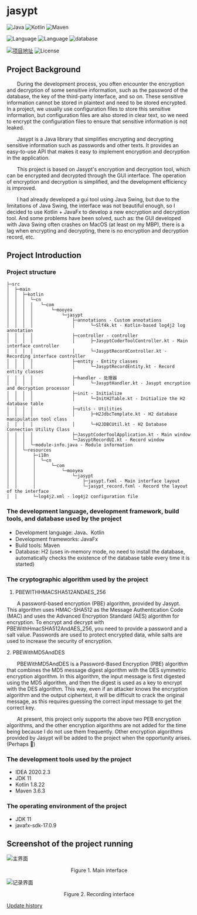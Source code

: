 # jasypt
![Java](https://img.shields.io/badge/Java-OpenJdk11+-<yellow>)
![Kotlin](https://img.shields.io/badge/Kotlin-1.8.22-<yellow>)
![Maven](https://img.shields.io/badge/Maven-3.x-<yellow>)

![Language](https://img.shields.io/badge/Language-Java-<green>)
![Language](https://img.shields.io/badge/Language-Kotlin-<green>)
![database](https://img.shields.io/badge/database-H2-<green>)

[![项目地址](https://img.shields.io/badge/项目地址-GitHub-<yellow>)](https://github.com/Leemuyi/jasypt.git)
![License](https://img.shields.io/badge/license-MIT-yellow)

## Project Background

<p style="text-indent:2em">
During the development process, you often encounter the encryption and decryption of some sensitive information, such as the password of the database, the key of the third-party interface, and so on. These sensitive information cannot be stored in plaintext and need to be stored encrypted.
In a project, we usually use configuration files to store this sensitive information, but configuration files are also stored in clear text, so we need to encrypt the configuration files to ensure that sensitive information is not leaked.
</p>
<p style="text-indent:2em">
Jasypt is a Java library that simplifies encrypting and decrypting sensitive information such as passwords and other texts. It provides an easy-to-use API that makes it easy to implement encryption and decryption in the application.
</p>
<p style="text-indent:2em">
This project is based on Jasypt's encryption and decryption tool, which can be encrypted and decrypted through the GUI interface. The operation of encryption and decryption is simplified, and the development efficiency is improved.
</p>
<p style="text-indent:2em">
I had already developed a gui tool using Java Swing, but due to the limitations of Java Swing, the interface was not beautiful enough, so I decided to use Kotlin + JavaFx to develop a new encryption and decryption tool.
And some problems have been solved, such as: the GUI developed with Java Swing often crashes on MacOS (at least on my MBP), there is a lag when encrypting and decrypting, there is no encryption and decryption record, etc.
</p>

## Project Introduction
### Project structure
```
├─src
│  ├─main
│  │  ├─kotlin
│  │  │  └─cn
│  │  │  │   └─com
│  │  │  │       └─mooyea
│  │  │  │           └─jasypt
│  │  │  │               ├─annotations - Custom annotations
│  │  │  │               │      └─Slf4k.kt - Kotlin-based log4j2 log annotation
│  │  │  │               ├─controller - controller
│  │  │  │               │      ├─JasyptCoderToolController.kt - Main interface controller
│  │  │  │               │      └─JasyptRecordController.kt - Recording interface controller
│  │  │  │               ├─entity - Entity classes
│  │  │  │               │      └─JasyptRecordEntity.kt - Record entity classes
│  │  │  │               ├─handler - 处理器
│  │  │  │               │      └─JasyptHandler.kt - Jasypt encryption and decryption processor
│  │  │  │               ├─init - Initialize
│  │  │  │               │      └─InitH2Table.kt - Initialize the H2 database table
│  │  │  │               ├─utils - Utilities
│  │  │  │               │      ├─H2JdbcTemplate.kt - H2 database manipulation tool class
│  │  │  │               │      └─H2JDBCUtil.kt - H2 Database Connection Utility Class
│  │  │  │               ├─JasyptCoderToolApplication.kt - Main window
│  │  │  │               └─JasyptRecordUI.kt - Record window
│  │  │  └─module-info.java - Module information
│  │  └─resources 
│  │      ├─i18n
│  │      │  └─cn
│  │      │      └─com
│  │      │          └─mooyea
│  │      │              └─jasypt
│  │      │                  ├─jasypt.fxml - Main interface layout
│  │      │                  └─jasypt_record.fxml - Record the layout of the interface
│  │      └─log4j2.xml - log4j2 configuration file
```

### The development language, development framework, build tools, and database used by the project
- Development language: Java、Kotlin
- Development frameworks: JavaFx
- Build tools: Maven
- Database: H2 (uses in-memory mode, no need to install the database, automatically checks the existence of the database table every time it is started)

### The cryptographic algorithm used by the project
1. PBEWITHHMACSHA512ANDAES_256
<p style="text-indent:2em">
A password-based encryption (PBE) algorithm, provided by Jasypt. This algorithm uses HMAC-SHA512 as the Message Authentication Code (MAC) and uses the Advanced Encryption Standard (AES) algorithm for encryption.
To encrypt and decrypt with PBEWithHmacSHA512AndAES_256, you need to provide a password and a salt value. Passwords are used to protect encrypted data, while salts are used to increase the security of encryption.
</p>
2. PBEWithMD5AndDES
<p style="text-indent:2em">
PBEWithMD5AndDES is a Password-Based Encryption (PBE) algorithm that combines the MD5 message digest algorithm with the DES symmetric encryption algorithm.
In this algorithm, the input message is first digested using the MD5 algorithm, and then the digest is used as a key to encrypt with the DES algorithm. This way, even if an attacker knows the encryption algorithm and the output ciphertext, it will be difficult to crack the original message, as this requires guessing the correct input message to get the correct key.
</p>

<p style="text-indent:2em">
At present, this project only supports the above two PEB encryption algorithms, and the other encryption algorithms are not added for the time being because I do not use them frequently.
Other encryption algorithms provided by Jasypt will be added to the project when the opportunity arises. (Perhaps 🤪)
</p>


### The development tools used by the project
- IDEA 2020.2.3
- JDK 11
- Kotlin 1.8.22
- Maven 3.6.3

### The operating environment of the project
- JDK 11
- javafx-sdk-17.0.9

## Screenshot of the project running
![主界面](http://cdn.mooyea.com.cn/blogs/jasypt_gui_main.png)
<div style="text-align: center;">Figure 1. Main interface</div>

![记录界面](http://cdn.mooyea.com.cn/blogs/jasypt_his.png)
<div style="text-align: center;">Figure 2. Recording interface</div>

[Update history](./CHANGELOG_EN.md)
